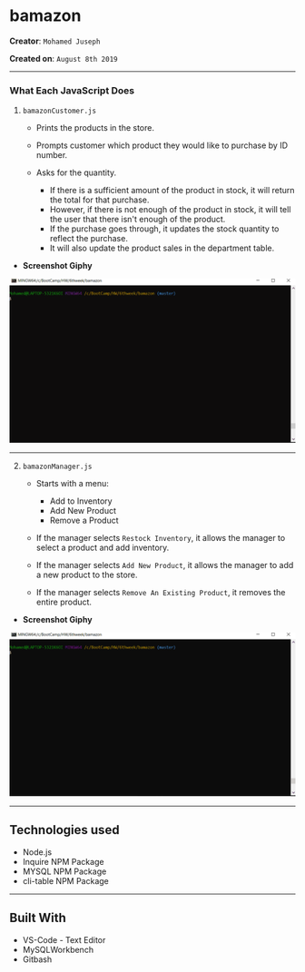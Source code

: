 # bamazon

**Creator**: `Mohamed Juseph`

**Created on**: `August 8th 2019`

- - -

### What Each JavaScript Does

1. `bamazonCustomer.js`

    * Prints the products in the store.

    * Prompts customer which product they would like to purchase by ID number.

    * Asks for the quantity.

      * If there is a sufficient amount of the product in stock, it will return the total for that purchase.
      * However, if there is not enough of the product in stock, it will tell the user that there isn't enough of the product.
      * If the purchase goes through, it updates the stock quantity to reflect the purchase.
      * It will also update the product sales in the department table.

* **Screenshot Giphy**

![Results](/giphy/cus.gif)

- - -

2. `bamazonManager.js`

    * Starts with a menu:
        * Add to Inventory
        * Add New Product
        * Remove a Product

    * If the manager selects `Restock Inventory`, it allows the manager to select a product and add inventory.

    * If the manager selects `Add New Product`, it allows the manager to add a new product to the store.

    * If the manager selects `Remove An Existing Product`, it removes the entire product.

* **Screenshot Giphy**

![Results](/giphy/man.gif)

- - -

## Technologies used
- Node.js
- Inquire NPM Package 
- MYSQL NPM Package
- cli-table NPM Package

- - -

## Built With

* VS-Code - Text Editor
* MySQLWorkbench
* Gitbash
